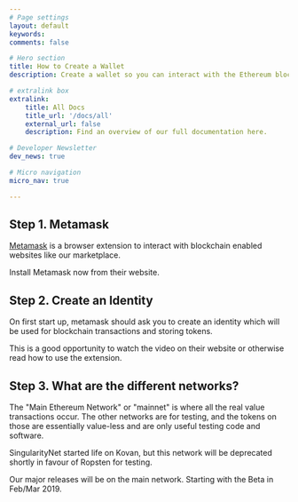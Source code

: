 ```yaml
---
# Page settings
layout: default
keywords:
comments: false

# Hero section
title: How to Create a Wallet
description: Create a wallet so you can interact with the Ethereum blockchain

# extralink box
extralink:
    title: All Docs
    title_url: '/docs/all'
    external_url: false
    description: Find an overview of our full documentation here.

# Developer Newsletter
dev_news: true

# Micro navigation
micro_nav: true

---
```


## Step 1. Metamask

[Metamask](https://metamask.io/) is a browser extension to interact with blockchain enabled websites like our marketplace.

Install Metamask now from their website.

## Step 2. Create an Identity

On first start up, metamask should ask you to create an identity which will be used for blockchain transactions and storing tokens.

This is a good opportunity to watch the video on their website or otherwise read how to use the extension.

## Step 3. What are the different networks?

The "Main Ethereum Network" or "mainnet" is where all the real value transactions occur. The other networks are for testing, and
the tokens on those are essentially value-less and are only useful testing code and software.

SingularityNet started life on Kovan, but this network will be deprecated shortly in favour of Ropsten for testing.

Our major releases will be on the main network. Starting with the Beta in Feb/Mar 2019.